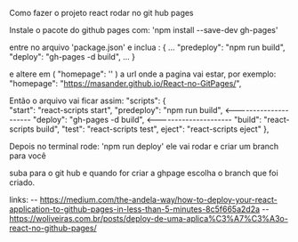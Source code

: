 Como fazer o projeto react rodar no git hub pages

  Instale o pacote do github pages com:
    'npm install --save-dev gh-pages'

  entre no arquivo 'package.json' e inclua :
    {
     ...
     "predeploy": "npm run build",
     "deploy": "gh-pages -d build",
     ...
    }
    
   e altere em ( "homepage": '' ) a url onde a pagina vai estar,
   por exemplo: "homepage": "https://masander.github.io/React-no-GitPages/",
    
   Então o arquivo vai ficar assim:
    "scripts": {    
       "start": "react-scripts start",
        "predeploy": "npm run build",            <---------------------
        "deploy": "gh-pages -d build",           <---------------------
       "build": "react-scripts build",
       "test": "react-scripts test",
       eject": "react-scripts eject"
      },
      
   Depois no terminal rode: 'npm run deploy'
   ele vai rodar e criar um branch para você
   
   suba para o git hub e quando for criar a ghpage escolha o branch que foi criado.

links:
  -- https://medium.com/the-andela-way/how-to-deploy-your-react-application-to-github-pages-in-less-than-5-minutes-8c5f665a2d2a
  -- https://woliveiras.com.br/posts/deploy-de-uma-aplica%C3%A7%C3%A3o-react-no-github-pages/

